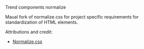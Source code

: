Trend components normalize

Maual fork of normalize.css for project specific requirements for standardization of HTML elements.

Attributions and credit:

- [Normalize.css](https://github.com/necolas/normalize.css)
